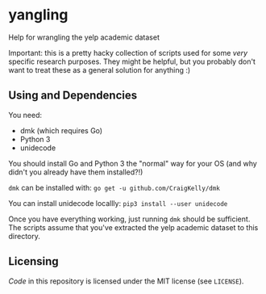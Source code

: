 # yangling

Help for wrangling the yelp academic dataset

Important: this is a pretty hacky collection of scripts used for some *very*
specific research purposes. They might be helpful, but you probably don't
want to treat these as a general solution for anything :)

## Using and Dependencies

You need:

* dmk (which requires Go)
* Python 3
* unidecode

You should install Go and Python 3 the "normal" way for your OS (and why
didn't you already have them installed?!)

`dmk` can be installed with: `go get -u github.com/CraigKelly/dmk`

You can install unidecode locallly: `pip3 install --user unidecode`

Once you have everything working, just running `dmk` should be sufficient. The
scripts assume that you've extracted the yelp academic dataset to this
directory.

## Licensing

_Code_ in this repository is licensed under the MIT license (see `LICENSE`).

